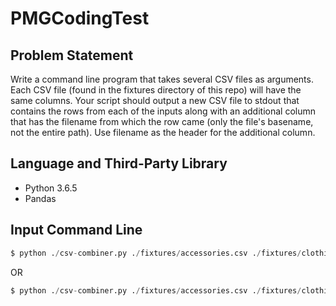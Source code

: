 # PMGCodingTest

## Problem Statement
Write a command line program that takes several CSV files as arguments. Each CSV file (found in the fixtures directory of this repo) will have the same columns. Your script should output a new CSV file to stdout that contains the rows from each of the inputs along with an additional column that has the filename from which the row came (only the file's basename, not the entire path). Use filename as the header for the additional column.

## Language and Third-Party Library
- Python 3.6.5
- Pandas

## Input Command Line
```python
$ python ./csv-combiner.py ./fixtures/accessories.csv ./fixtures/clothing.csv > combined.csv
```
OR
```python
$ python ./csv-combiner.py ./fixtures/accessories.csv ./fixtures/clothing.csv ./fixtures/household_cleaners.csv > combined.csv
```


